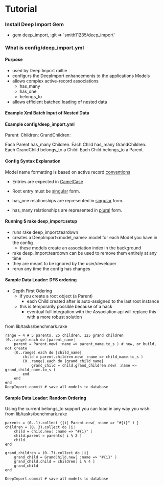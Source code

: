 # Tutorial

### Install Deep Import Gem

- gem deep_import, :git => 'smith11235/deep_import'

### What is config/deep_import.yml

#### Purpose
- used by Deep Import railtie
- configurs the DeepImport enhancements to the applications Models
- allows complex active-record associations
	- has_many
	- has_one
	- belongs_to
- allows efficient batched loading of nested data

#### Example Xml Batch Input of Nested Data

  <parents>
	  <parent name="Bill" >
		  <child name="Alice" />
		  <child name="Bob" >
	      <grand_child name="George" />
	      <grand_child name="Fred" />
	    </child>
		</parent>
		<parent name="Mary" >
			<child name="Mike" >
				<grand_child name="Wilma" />
			</child>
			<child name="Ike" >
				<grand_child name="Barney" />
			</child>
		</parent>
  </parents>

#### Example config/deep_import.yml 

  Parent:
   Children:
    GrandChildren:

Each Parent has_many Children.  Each Child has_many GrandChildren.<br />
Each GrandChild belongs_to a Child.  Each Child belongs_to a Parent.

#### Config Syntax Explanation
Model name formatting is based on active record [conventions](http://api.rubyonrails.org/classes/ActiveSupport/Inflector.html)
- Entries are expected in [CamelCase](http://api.rubyonrails.org/classes/ActiveSupport/Inflector.html#method-i-camelize)

- Root entry must be [singular](http://api.rubyonrails.org/classes/ActiveSupport/Inflector.html#method-i-singularize) form.
- has_one relationships are represented in [singular](http://api.rubyonrails.org/classes/ActiveSupport/Inflector.html#method-i-singularize) form.
- has_many relationships are represented in [plural](http://api.rubyonrails.org/classes/ActiveSupport/Inflector.html#method-i-pluralize) form.

#### Running $ rake deep_import:setup
- runs rake deep_import:teardown
- creates a DeepImport<model_name> model for each Model you have in the config
	- these models create an association index in the background
- rake deep_import:teardown can be used to remove them entirely at any time
- they are meant to be ignored by the user/developer
- rerun any time the config has changes

#### Sample Data Loader: DFS ordering
- Depth First Odering
	- if you create a root object (a Parent)
		- each Child created after is auto-assigned to the last root instance
	- this is temporarily possible because of a hack
		- eventual full integration with the Association api will replace this with a more robust solution

from lib/tasks/benchmark.rake

	range = 4 # 5 parents, 25 children, 125 grand children 
	(0..range).each do |parent_name|
		parent = Parent.new( :name => parent_name.to_s ) # new, or build, not create
		(0..range).each do |child_name|
			child = parent.children.new( :name => child_name.to_s )
			(0..range).each do |grand_child_name|
				grand_child = child.grand_children.new( :name => grand_child_name.to_s )
			end
		end
	end
	DeepImport.commit # save all models to database

#### Sample Data Loader: Random Ordering
Using the current belongs_to support you can load in any way you wish.
from lib/tasks/benchmark.rake

	parents = (0..1).collect {|i| Parent.new( :name => "#{i}" ) }
	children = (0..3).collect do |i| 
		child = Child.new( :name => "#{i}" )
		child.parent = parents[ i % 2 ]
		child
	end

	grand_children = (0..7).collect do |i|
		grand_child = GrandChild.new( :name => "#{i}" ) 
		grand_child.child = children[ i % 4 ]
		grand_child
	end

	DeepImport.commit # save all models to database
